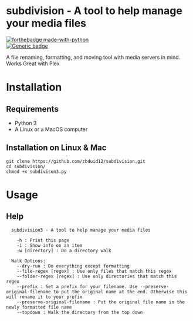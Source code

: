 # subdivision - A tool to help manage your media files
[![forthebadge made-with-python](http://ForTheBadge.com/images/badges/made-with-python.svg)](https://www.python.org/)\
[![Generic badge](https://img.shields.io/badge/Build-Passing-Green.svg)](https://shields.io/)

A file renaming, formatting, and moving tool with media servers in mind. Works Great with Plex

# Installation

## Requirements
* Python 3
* A Linux or a MacOS computer

## Installation on Linux & Mac
```
git clone https://github.com/zbduid12/subdivision.git
cd subdivision/
chmod +x subdivison3.py
```

# Usage

## Help
```
  subdivision3 - A tool to help manage your media files

    -h : Print this page
    -i : Show info on an item
    -w [directory] : Do a directory walk

  Walk Options:
    --dry-run : Do everything except formatting
    --file-regex [regex] : Use only files that match this regex
    --folder-regex [regex] : Use only directories that match this regex
    --prefix : Set a prefix for your filename. Use --preserve-original-filename to put the original name at the end. Otherwise this will rename it to your prefix
    --preserve-original-filename : Put the original file name in the newly formatted file name
    --topdown : Walk the directory from the top down
```
